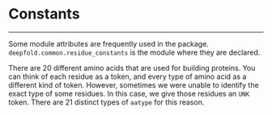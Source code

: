# Constants

---

Some module attributes are frequently used in the package.
`deepfold.common.residue_constants` is the module where they are declared.

There are 20 different amino acids that are used for building proteins.
You can think of each residue as a token, and every type of amino acid as a different kind of token.
However, sometimes we were unable to identify the exact type of some residues.
In this case, we give those residues an `UNK` token.
There are 21 distinct types of `aatype` for this reason.

